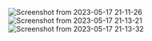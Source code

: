 ![Screenshot from 2023-05-17 21-11-26](https://github.com/AshikJenly/JENFLIX/assets/116492348/600d41ee-15b4-4d2b-983e-348a7a61771a)
![Screenshot from 2023-05-17 21-13-21](https://github.com/AshikJenly/JENFLIX/assets/116492348/8472c308-9c33-4e00-90a3-792af98a24dc)
![Screenshot from 2023-05-17 21-13-32](https://github.com/AshikJenly/JENFLIX/assets/116492348/68176011-0068-4242-86ec-d45199b2c2e4)
